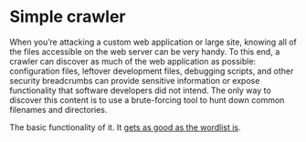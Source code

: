 # Simple crawler

When you’re attacking a custom web application or large site, knowing all of the files accessible on the web
server can be very handy. To this end, a crawler can discover as much of the web application as possible: configuration files, leftover development files, debugging scripts, and other security breadcrumbs can provide sensitive information or expose functionality that software developers did not intend. 
The only way to discover this content is to use a brute-forcing tool to hunt down common filenames and directories.

The basic functionality of it. It [gets as good as the wordlist is](/bf_locations).